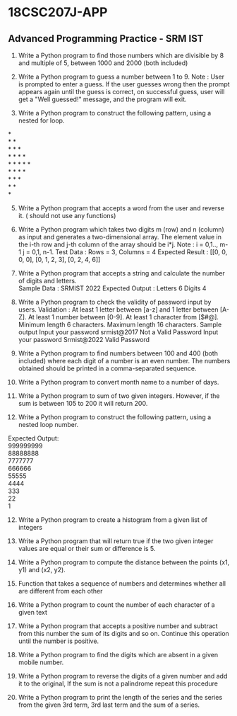 # 18CSC207J-APP
## Advanced Programming Practice - SRM IST 

1. Write a Python program to find those numbers which are divisible by  8 and multiple of 5, between 1000 and 2000 (both included) 

2. Write a Python program to guess a number between 1 to 9. Note : User  is prompted to enter a guess. If the user guesses wrong then the prompt  appears again until the guess is correct, on successful guess, user will get  a "Well guessed!" message, and the program will exit. 

3. Write a Python program to construct the following pattern, using a nested  for loop. 

\*  
\* \*  
\* \* \*  
\* \* \* \*  
\* \* \* \* \*  
\* \* \* \*  
\* \* \*  
\* \*  
\* 

5. Write a Python program that accepts a word from the user and reverse  it. ( should not use any functions) 

6. Write a Python program which takes two digits m (row) and n  (column) as input and generates a two-dimensional array. The element  value in the i-th row and j-th column of the array should be i*j. Note : i = 0,1.., m-1 
j = 0,1, n-1. 
Test Data : Rows = 3, Columns = 4 
Expected Result : [[0, 0, 0, 0], [0, 1, 2, 3], [0, 2, 4, 6]] 

6. Write a Python program that accepts a string and calculate the number  of digits and letters.  
Sample Data : SRMIST 2022 
Expected Output : 
Letters 6 
Digits 4

7. Write a Python program to check the validity of password input by users. Validation : 
At least 1 letter between [a-z] and 1 letter between [A-Z]. At least 1 number between [0-9]. 
At least 1 character from [$#@]. 
Minimum length 6 characters. 
Maximum length 16 characters. 
Sample output 
Input your password srmist@2017 
Not a Valid Password 
Input your password Srmist@2022 
Valid Password 

8. Write a Python program to find numbers between 100 and 400 (both  included) where each digit of a number is an even number. The numbers  obtained should be printed in a comma-separated sequence. 

9. Write a Python program to convert month name to a number of days. 

10. Write a Python program to sum of two given integers. However, if the  sum is between 105 to 200 it will return 200. 

11. Write a Python program to construct the following pattern, using a  nested loop number. 

Expected Output: 
<br/>999999999 
<br/>88888888 
<br/>7777777 
<br/>666666 
<br/>55555 
<br/>4444 
<br/>333 
<br/>22 
<br/>1 

12. Write a Python program to create a histogram from a given list of  integers

13. Write a Python program that will return true if the two given integer  values are equal or their sum or difference is 5. 

14. Write a Python program to compute the distance between the points  (x1, y1) and (x2, y2). 

15. Function that takes a sequence of numbers and determines whether  all are different from each other 

16. Write a Python program to count the number of each character of a  given text 

17. Write a Python program that accepts a positive number and subtract  from this number the sum of its digits and so on. Continue this operation  until the number is positive. 

18. Write a Python program to find the digits which are absent in a given  mobile number. 

19. Write a Python program to reverse the digits of a given number and  add it to the original, If the sum is not a palindrome repeat this procedure

20. Write a Python program to print the length of the series and the series  from the given 3rd term, 3rd last term and the sum of a series.
